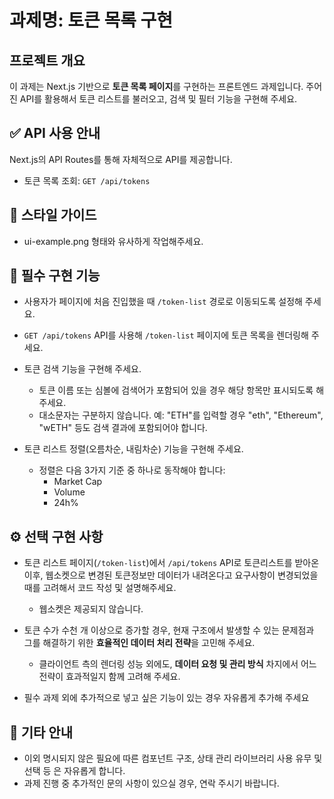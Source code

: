 # 과제명: 토큰 목록 구현

## 프로젝트 개요

이 과제는 Next.js 기반으로 **토큰 목록 페이지**를 구현하는 프론트엔드 과제입니다. 주어진 API를 활용해서 토큰 리스트를 불러오고, 검색 및 필터 기능을 구현해 주세요.

## ✅ API 사용 안내

Next.js의 API Routes를 통해 자체적으로 API를 제공합니다.

- 토큰 목록 조회: `GET /api/tokens`

## 🎨 스타일 가이드

- ui-example.png 형태와 유사하게 작업해주세요.

## 📌 필수 구현 기능

- 사용자가 페이지에 처음 진입했을 때 `/token-list` 경로로 이동되도록 설정해 주세요.
- `GET /api/tokens` API를 사용해 `/token-list` 페이지에 토큰 목록을 렌더링해 주세요.
- 토큰 검색 기능을 구현해 주세요.

  - 토큰 이름 또는 심볼에 검색어가 포함되어 있을 경우 해당 항목만 표시되도록 해 주세요.
  - 대소문자는 구분하지 않습니다.
    예: "ETH"를 입력할 경우 "eth", "Ethereum", "wETH" 등도 검색 결과에 포함되어야 합니다.

- 토큰 리스트 정렬(오름차순, 내림차순) 기능을 구현해 주세요.

  - 정렬은 다음 3가지 기준 중 하나로 동작해야 합니다:
    - Market Cap
    - Volume
    - 24h%

## ⚙️ 선택 구현 사항

- 토큰 리스트 페이지(`/token-list`)에서 `/api/tokens` API로 토큰리스트를 받아온 이후, 웹소켓으로 변경된 토큰정보만 데이터가 내려온다고 요구사항이 변경되었을때를 고려해서 코드 작성 및 설명해주세요.

  - 웹소켓은 제공되지 않습니다.

- 토큰 수가 수천 개 이상으로 증가할 경우, 현재 구조에서 발생할 수 있는 문제점과 그를 해결하기 위한 **효율적인 데이터 처리 전략**을 고민해 주세요.

  - 클라이언트 측의 렌더링 성능 외에도, **데이터 요청 및 관리 방식** 차지에서 어느 전략이 효과적일지 함께 고려해 주세요.

- 필수 과제 외에 추가적으로 넣고 싶은 기능이 있는 경우 자유롭게 추가해 주세요

## 📝 기타 안내

- 이외 명시되지 않은 필요에 따른 컴포넌트 구조, 상태 관리 라이브러리 사용 유무 및 선택 등 은 자유롭게 합니다.
- 과제 진행 중 추가적인 문의 사항이 있으실 경우, 연락 주시기 바랍니다.
